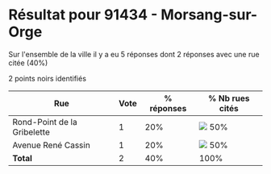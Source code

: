 # Résultat pour 91434 - Morsang-sur-Orge

Sur l'ensemble de la ville il y a eu 5 réponses dont 2 réponses avec une rue citée (40%)

2 points noirs identifiés

| Rue | Vote | % réponses | % Nb rues cités|
|-----|------|------------|----------------|
| Rond-Point de la Gribelette | 1 | 20% | <img src="../../img/bar_50.gif" />&nbsp;50%|
| Avenue René Cassin | 1 | 20% | <img src="../../img/bar_50.gif" />&nbsp;50%|
| **Total** | 2 | 40% | 100%|
